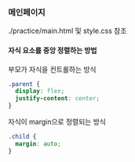 ### 메인페이지
./practice/main.html 및 style.css 참조

#### 자식 요소를 중앙 정렬하는 방법
부모가 자식을 컨트롤하는 방식
```css
.parent {
  display: flex;
  justify-content: center;
}
```
자식이 margin으로 정렬되는 방식
```css
.child {
  margin: auto;
}
```